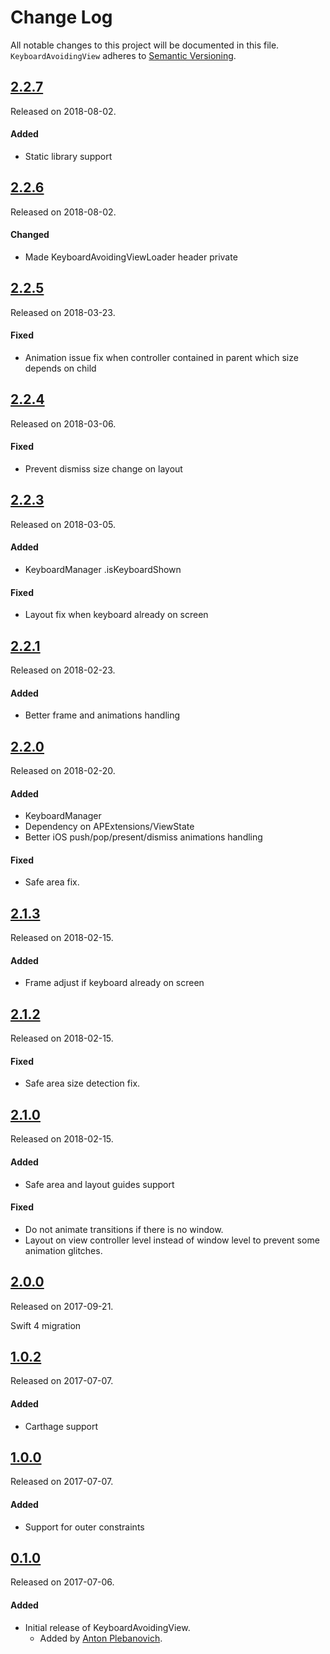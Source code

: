 # Change Log
All notable changes to this project will be documented in this file.
`KeyboardAvoidingView` adheres to [Semantic Versioning](http://semver.org/).

## [2.2.7](https://github.com/APUtils/KeyboardAvoidingView/releases/tag/2.2.7)
Released on 2018-08-02.

#### Added
- Static library support


## [2.2.6](https://github.com/APUtils/KeyboardAvoidingView/releases/tag/2.2.6)
Released on 2018-08-02.

#### Changed
- Made KeyboardAvoidingViewLoader header private


## [2.2.5](https://github.com/APUtils/KeyboardAvoidingView/releases/tag/2.2.5)
Released on 2018-03-23.

#### Fixed
- Animation issue fix when controller contained in parent which size depends on child


## [2.2.4](https://github.com/APUtils/KeyboardAvoidingView/releases/tag/2.2.4)
Released on 2018-03-06.

#### Fixed
- Prevent dismiss size change on layout


## [2.2.3](https://github.com/APUtils/KeyboardAvoidingView/releases/tag/2.2.3)
Released on 2018-03-05.

#### Added
- KeyboardManager .isKeyboardShown

#### Fixed
- Layout fix when keyboard already on screen


## [2.2.1](https://github.com/APUtils/KeyboardAvoidingView/releases/tag/2.2.1)
Released on 2018-02-23.

#### Added
- Better frame and animations handling


## [2.2.0](https://github.com/APUtils/KeyboardAvoidingView/releases/tag/2.2.0)
Released on 2018-02-20.

#### Added
- KeyboardManager
- Dependency on APExtensions/ViewState
- Better iOS push/pop/present/dismiss animations handling

#### Fixed
- Safe area fix.


## [2.1.3](https://github.com/APUtils/KeyboardAvoidingView/releases/tag/2.1.3)
Released on 2018-02-15.

#### Added
- Frame adjust if keyboard already on screen


## [2.1.2](https://github.com/APUtils/KeyboardAvoidingView/releases/tag/2.1.2)
Released on 2018-02-15.

#### Fixed
- Safe area size detection fix.


## [2.1.0](https://github.com/APUtils/KeyboardAvoidingView/releases/tag/2.1.0)
Released on 2018-02-15.

#### Added
- Safe area and layout guides support

#### Fixed
- Do not animate transitions if there is no window.
- Layout on view controller level instead of window level to prevent some animation glitches.


## [2.0.0](https://github.com/APUtils/KeyboardAvoidingView/releases/tag/2.0.0)
Released on 2017-09-21.

Swift 4 migration


## [1.0.2](https://github.com/APUtils/KeyboardAvoidingView/releases/tag/1.0.2)
Released on 2017-07-07.

#### Added
- Carthage support


## [1.0.0](https://github.com/APUtils/KeyboardAvoidingView/releases/tag/1.0.0)
Released on 2017-07-07.

#### Added
- Support for outer constraints
  

## [0.1.0](https://github.com/APUtils/KeyboardAvoidingView/releases/tag/0.1.0)
Released on 2017-07-06.

#### Added
- Initial release of KeyboardAvoidingView.
  - Added by [Anton Plebanovich](https://github.com/anton-plebanovich).
